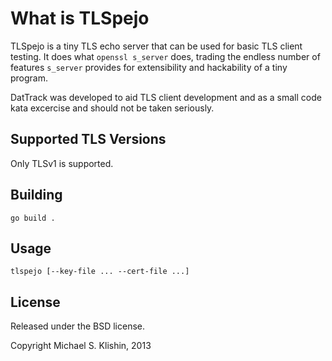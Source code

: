 # What is TLSpejo

TLSpejo is a tiny TLS echo server that can be used for basic TLS client testing.
It does what `openssl s_server` does, trading the endless number of features
`s_server` provides for extensibility and hackability of a tiny program.

DatTrack was developed to aid TLS client development and as a small
code kata excercise and should not be taken seriously.


## Supported TLS Versions

Only TLSv1 is supported.


## Building

    go build .


## Usage

    tlspejo [--key-file ... --cert-file ...]


## License

Released under the BSD license.

Copyright Michael S. Klishin, 2013
